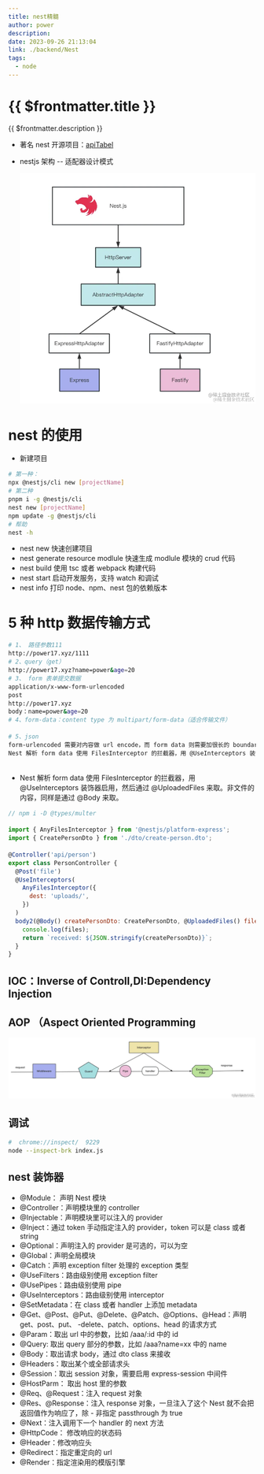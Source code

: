 ```yaml
---
title: nest精髓
author: power
description:
date: 2023-09-26 21:13:04
link: ./backend/Nest
tags:
  - node
---
```


# {{ $frontmatter.title }}

{{ $frontmatter.description }}

- 著名 nest 开源项目：[apiTabel](https://github.com/apitable/apitable)
- nestjs 架构 -- 适配器设计模式

  ![nest架构图--适配器模式](./imgs/image1.png)

# nest 的使用

- 新建项目

```sh
# 第一种：
npx @nestjs/cli new [projectName]
# 第二种
pnpm i -g @nestjs/cli
nest new [projectName]
npm update -g @nestjs/cli
# 帮助
nest -h
```

- nest new 快速创建项目
- nest generate resource modlule 快速生成 modlule 模块的 crud 代码
- nest build 使用 tsc 或者 webpack 构建代码
- nest start 启动开发服务，支持 watch 和调试
- nest info 打印 node、npm、nest 包的依赖版本

# 5 种 http 数据传输方式

```sh
# 1、 路径参数111
http://power17.xyz/1111
# 2、query（get）
http://power17.xyz?name=power&age=20
# 3、 form 表单提交数据
application/x-www-form-urlencoded
post
http://power17.xyz
body：name=power&age=20
# 4、form-data：content type 为 multipart/form-data（适合传输文件）

# 5、json
form-urlencoded 需要对内容做 url encode，而 form data 则需要加很长的 boundary，两种方式都有一些缺点。 json没有
Nest 解析 form data 使用 FilesInterceptor 的拦截器，用 @UseInterceptors 装饰器启用，然后通过 @UploadedFiles 来取。非文件的内容，同样是通过 @Body 来取



```

- Nest 解析 form data 使用 FilesInterceptor 的拦截器，用 @UseInterceptors 装饰器启用，然后通过 @UploadedFiles 来取。非文件的内容，同样是通过 @Body 来取。

```js
// npm i -D @types/multer

import { AnyFilesInterceptor } from '@nestjs/platform-express';
import { CreatePersonDto } from './dto/create-person.dto';

@Controller('api/person')
export class PersonController {
  @Post('file')
  @UseInterceptors(
    AnyFilesInterceptor({
      dest: 'uploads/',
    })
  )
  body2(@Body() createPersonDto: CreatePersonDto, @UploadedFiles() files: Array<Express.Multer.File>) {
    console.log(files);
    return `received: ${JSON.stringify(createPersonDto)}`;
  }
}
```

## IOC：Inverse of Controll,DI:Dependency Injection

## AOP （Aspect Oriented Programming

![Alt text](./imgs/image.png)

## 调试

```sh
#  chrome://inspect/  9229
node --inspect-brk index.js
```

## nest 装饰器

- @Module： 声明 Nest 模块
- @Controller：声明模块里的 controller
- @Injectable：声明模块里可以注入的 provider
- @Inject：通过 token 手动指定注入的 provider，token 可以是 class 或者 string
- @Optional：声明注入的 provider 是可选的，可以为空
- @Global：声明全局模块
- @Catch：声明 exception filter 处理的 exception 类型
- @UseFilters：路由级别使用 exception filter
- @UsePipes：路由级别使用 pipe
- @UseInterceptors：路由级别使用 interceptor
- @SetMetadata：在 class 或者 handler 上添加 metadata
- @Get、@Post、@Put、@Delete、@Patch、@Options、@Head：声明 get、post、put、 -delete、patch、options、head 的请求方式
- @Param：取出 url 中的参数，比如 /aaa/:id 中的 id
- @Query: 取出 query 部分的参数，比如 /aaa?name=xx 中的 name
- @Body：取出请求 body，通过 dto class 来接收
- @Headers：取出某个或全部请求头
- @Session：取出 session 对象，需要启用 express-session 中间件
- @HostParm： 取出 host 里的参数
- @Req、@Request：注入 request 对象
- @Res、@Response：注入 response 对象，一旦注入了这个 Nest 就不会把返回值作为响应了，除 - 非指定 passthrough 为 true
- @Next：注入调用下一个 handler 的 next 方法
- @HttpCode： 修改响应的状态码
- @Header：修改响应头
- @Redirect：指定重定向的 url
- @Render：指定渲染用的模版引擎
